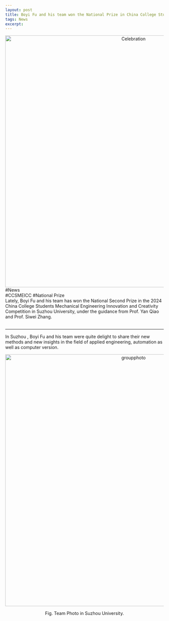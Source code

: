 ```yaml
---
layout: post
title: Boyi Fu and his team won the National Prize in China College Students Mechanical Engineering Innovation and Creativity Competition“AUBO” Intelligent Precision Assembly Competition!
tags: News
excerpt: 
---
```


<div align="center">
  <img src="{{ site.baseurl }}/images/CCSMEICC/groupphoto3.jpg" alt="Celebration" width="800"/>
</div>
<div class="tooltip-container-lightblue">
  <span class="text-lightblue">#News</span>
</div><div class="tooltip-container-red"><span class="text-red">#CCSMEICC</span> <span class="text-red">#National Prize</span> </div>
Lately, Boyi Fu and his team has won the National Second Prize in the 2024 China College Students Mechanical Engineering Innovation and Creativity Competition in Suzhou University, under the guidance from Prof. Yan Qiao and Prof. Siwei Zhang.<br/>
<br/>

---

In Suzhou , Boyi Fu and his team were quite delight to share their new methods and new insights in the field of applied engineering, automation as well as computer version.<br/>

<div align="center">
  <img src="{{ site.baseurl }}/images/CCSMEICC/groupphoto4.jpg" alt="groupphoto" width="800"/><br/>
</div>
<p style="text-align: center;">Fig. Team Photo in Suzhou University.</p>
